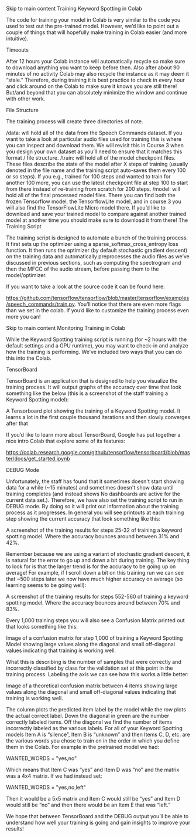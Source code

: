 Skip to main content
Training Keyword Spotting in Colab

The code for training your model in Colab is very similar to the code you used to test out the pre-trained model. However, we’d like to point out a couple of things that will hopefully make training in Colab easier (and more intuitive).

Timeouts

After 12 hours your Colab instance will automatically recycle so make sure to download anything you want to keep before then. Also after about 90 minutes of no activity Colab may also recycle the instance as it may deem it “stale.” Therefore, during training it is best practice to check in every hour and click around on the Colab to make sure it knows you are still there! But/and beyond that you can absolutely minimize the window and continue with other work.

File Structure

The training process will create three directories of note.

/data:  will hold all of the data from the Speech Commands dataset. If you want to take a look at particular audio files used for training this is where you can inspect and download them. We will revisit this in Course 3 when you design your own dataset as you’ll need to ensure that it matches this format / file structure.
/train: will hold all of the model checkpoint files. These files describe the state of the model after X steps of training (usually denoted in the file name and the training script auto-saves them every 100 or so steps). If you e.g., trained for 100 steps and wanted to train for another 100 more, you can use the latest checkpoint file at step 100 to start from there instead of re-training from scratch for 200 steps.
/model: will hold all of the final processed model files. There you can find both the frozen Tensorflow model, the TensorflowLite model, and in course 3 you will also find the TensorFlowLite Micro model there. If you’d like to download and save your trained model to compare against another trained model at another time you should make sure to download it from there!
The Training Script

The training script is designed to automate a bunch of the training process. It first sets up the optimizer using a sparse_softmax_cross_entropy loss function. It then runs the optimizer (by default stochastic gradient descent) on the training data and automatically preprocesses the audio files as we’ve discussed in previous sections, such as computing the spectrogram and then the MFCC of the audio stream, before passing them to the model/optimizer.

If you want to take a look at the source code it can be found here: 

https://github.com/tensorflow/tensorflow/blob/master/tensorflow/examples/speech_commands/train.py. You’ll notice that there are even more flags than we set in the colab. If you’d like to customize the training process even more you can!


Skip to main content
Monitoring Training in Colab

While the Keyword Spotting training script is running (for ~2 hours with the default settings and a GPU runtime), you may want to check-in and analyze how the training is performing. We’ve included two ways that you can do this into the Colab.

TensorBoard

TensorBoard is an application that is designed to help you visualize the training process. It will output graphs of the accuracy over time that look something like the below (this is a screenshot of the staff training a Keyword Spotting model):

A Tensorboard plot showing the training of a Keyword Spotting model. It learns a lot in the first couple thousand iterations and then slowly converges after that

If you’d like to learn more about TensorBoard, Google has put together a nice intro Colab that explore some of its features:

https://colab.research.google.com/github/tensorflow/tensorboard/blob/master/docs/get_started.ipynb

DEBUG Mode

Unfortunately, the staff has found that it sometimes doesn't start showing data for a while (~15 minutes) and sometimes doesn't show data until training completes (and instead shows No dashboards are active for the current data set.). Therefore, we have also set the training script to run in DEBUG mode. By doing so it will print out information about the training process as it progresses. In general you will see printouts at each training step showing the current accuracy that look something like this:

A screenshot of the training results for steps 25-32 of training a keyword spotting model. Where the accuracy bounces around between 31% and 42%.

Remember because we are using a variant of stochastic gradient descent, it is natural for the error to go up and down a bit during training. The key thing to look for is that the larger trend is for the accuracy to be going up on average! For example, if I scroll down a bit on this training run we can see that ~500 steps later we now have much higher accuracy on average (so learning seems to be going well):

A screenshot of the training results for steps 552-560 of training a keyword spotting model. Where the accuracy bounces around between 70% and 83%.

Every 1,000 training steps you will also see a Confusion Matrix printed out that looks something like this:

Image of a confusion matrix for step 1,000 of training a Keyword Spotting Model showing large values along the diagonal and small off-diagonal values indicating that training is working well.

What this is describing is the number of samples that were correctly and incorrectly classified by class for the validation set at this point in the training process. Labeling the axis we can see how this works a little better:

Image of a theoretical confusion matrix between 4 items showing large values along the diagonal and small off-diagonal values indicating that training is working well.

The column plots the predicted item label by the model while the row plots the actual correct label. Down the diagonal in green are the number correctly labeled items. Off the diagonal we find the number of items incorrectly labeled as the various labels. For all of your Keyword Spotting models Item A is “silence”, Item B is “unknown” and then Items C, D, etc. are the various words you chose to train on in the order in which you define them in the Colab. For example in the pretrained model we had:

WANTED_WORDS = "yes,no"

Which means that Item C was “yes” and Item D was “no” and the matrix was a 4x4 matrix. If we had instead set:

WANTED_WORDS = "yes,no,left"

Then it would be a 5x5 matrix and Item C would still be “yes” and Item D would still be “no” and then there would be an Item E that was “left.”

We hope that between TensorBoard and the DEBUG output you’ll be able to understand how well your training is going and gain insights to improve your results!

